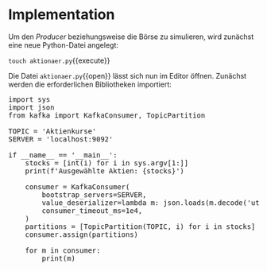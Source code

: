 # Implementation

Um den _Producer_ beziehungsweise die Börse zu simulieren, wird zunächst eine neue Python-Datei angelegt:

`touch aktionaer.py`{{execute}}

Die Datei `aktionaer.py`{{open}} lässt sich nun im Editor öffnen. Zunächst werden die erforderlichen Bibliotheken importiert:

<pre class="file" data-filename="aktionaer.py" data-target="replace">
import sys
import json
from kafka import KafkaConsumer, TopicPartition

TOPIC = 'Aktienkurse'
SERVER = 'localhost:9092'

if __name__ == '__main__':
    stocks = [int(i) for i in sys.argv[1:]]
    print(f'Ausgewählte Aktien: {stocks}')

    consumer = KafkaConsumer(
        bootstrap_servers=SERVER,
        value_deserializer=lambda m: json.loads(m.decode('utf-8')),
        consumer_timeout_ms=1e4,
    )
    partitions = [TopicPartition(TOPIC, i) for i in stocks]
    consumer.assign(partitions)

    for m in consumer:
        print(m)

</pre>